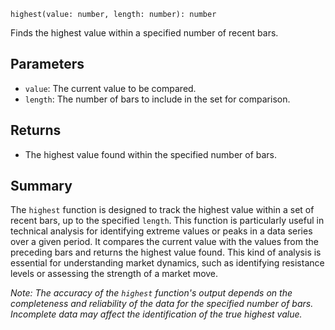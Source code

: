 `highest(value: number, length: number): number`

Finds the highest value within a specified number of recent bars.

## Parameters

- `value`: The current value to be compared.
- `length`: The number of bars to include in the set for comparison.

## Returns

- The highest value found within the specified number of bars.

## Summary

The `highest` function is designed to track the highest value within a set of recent bars, up to the specified `length`. This function is particularly useful in technical analysis for identifying extreme values or peaks in a data series over a given period. It compares the current value with the values from the preceding bars and returns the highest value found. This kind of analysis is essential for understanding market dynamics, such as identifying resistance levels or assessing the strength of a market move.

*Note: The accuracy of the `highest` function's output depends on the completeness and reliability of the data for the specified number of bars. Incomplete data may affect the identification of the true highest value.*
